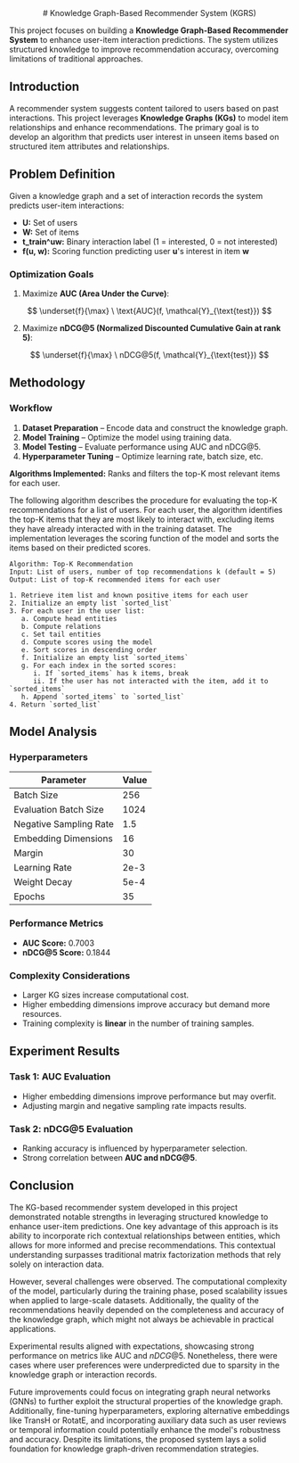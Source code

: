 <div align=center>
# Knowledge Graph-Based Recommender System (KGRS)
</div>

This project focuses on building a **Knowledge Graph-Based Recommender System** to enhance user-item interaction predictions. The system utilizes structured knowledge to improve recommendation accuracy, overcoming limitations of traditional approaches.

## Introduction
A recommender system suggests content tailored to users based on past interactions. This project leverages **Knowledge Graphs (KGs)** to model item relationships and enhance recommendations. The primary goal is to develop an algorithm that predicts user interest in unseen items based on structured item attributes and relationships.

## Problem Definition
Given a knowledge graph and a set of interaction records the system predicts user-item interactions:

- **U:** Set of users
- **W:** Set of items
- **t_train^uw:** Binary interaction label (1 = interested, 0 = not interested)
- **f(u, w):** Scoring function predicting user **u**'s interest in item **w**

### Optimization Goals
1. Maximize **AUC (Area Under the Curve)**:

$$
\underset{f}{\max} \ \text{AUC}(f, \mathcal{Y}_{\text{test}})
$$

2. Maximize **nDCG@5 (Normalized Discounted Cumulative Gain at rank 5)**:

$$
\underset{f}{\max} \ nDCG@5(f, \mathcal{Y}_{\text{test}})
$$

## Methodology
### Workflow
1. **Dataset Preparation** – Encode data and construct the knowledge graph.
2. **Model Training** – Optimize the model using training data.
3. **Model Testing** – Evaluate performance using AUC and nDCG@5.
4. **Hyperparameter Tuning** – Optimize learning rate, batch size, etc.

**Algorithms Implemented:** Ranks and filters the top-K most relevant items for each user.

The following algorithm describes the procedure for evaluating the top-K recommendations for a list of users. For each user, the algorithm identifies the top-K items that they are most likely to interact with, excluding items they have already interacted with in the training dataset. The implementation leverages the scoring function of the model and sorts the items based on their predicted scores.

```text
Algorithm: Top-K Recommendation
Input: List of users, number of top recommendations k (default = 5)
Output: List of top-K recommended items for each user

1. Retrieve item list and known positive items for each user
2. Initialize an empty list `sorted_list`
3. For each user in the user list:
   a. Compute head entities
   b. Compute relations
   c. Set tail entities
   d. Compute scores using the model
   e. Sort scores in descending order
   f. Initialize an empty list `sorted_items`
   g. For each index in the sorted scores:
      i. If `sorted_items` has k items, break
      ii. If the user has not interacted with the item, add it to `sorted_items`
   h. Append `sorted_items` to `sorted_list`
4. Return `sorted_list`
```

## Model Analysis
### Hyperparameters
| Parameter | Value |
|-----------|-------|
| Batch Size | 256 |
| Evaluation Batch Size | 1024 |
| Negative Sampling Rate | 1.5 |
| Embedding Dimensions | 16 |
| Margin | 30 |
| Learning Rate | 2e-3 |
| Weight Decay | 5e-4 |
| Epochs | 35 |

### Performance Metrics
- **AUC Score:** 0.7003
- **nDCG@5 Score:** 0.1844

### Complexity Considerations
- Larger KG sizes increase computational cost.
- Higher embedding dimensions improve accuracy but demand more resources.
- Training complexity is **linear** in the number of training samples.

## Experiment Results
### Task 1: AUC Evaluation
- Higher embedding dimensions improve performance but may overfit.
- Adjusting margin and negative sampling rate impacts results.

### Task 2: nDCG@5 Evaluation
- Ranking accuracy is influenced by hyperparameter selection.
- Strong correlation between **AUC and nDCG@5**.

## Conclusion
The KG-based recommender system developed in this project demonstrated notable strengths in leveraging structured knowledge to enhance user-item predictions. One key advantage of this approach is its ability to incorporate rich contextual relationships between entities, which allows for more informed and precise recommendations. This contextual understanding surpasses traditional matrix factorization methods that rely solely on interaction data. 

However, several challenges were observed. The computational complexity of the model, particularly during the training phase, posed scalability issues when applied to large-scale datasets. Additionally, the quality of the recommendations heavily depended on the completeness and accuracy of the knowledge graph, which might not always be achievable in practical applications.

Experimental results aligned with expectations, showcasing strong performance on metrics like AUC and $nDCG@5$. Nonetheless, there were cases where user preferences were underpredicted due to sparsity in the knowledge graph or interaction records. 

Future improvements could focus on integrating graph neural networks (GNNs) to further exploit the structural properties of the knowledge graph. Additionally, fine-tuning hyperparameters, exploring alternative embeddings like TransH or RotatE, and incorporating auxiliary data such as user reviews or temporal information could potentially enhance the model's robustness and accuracy. Despite its limitations, the proposed system lays a solid foundation for knowledge graph-driven recommendation strategies.
